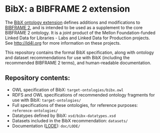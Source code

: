 # BibX: a BIBFRAME 2 extension

The [BibX ontology extension](http://bibx.org/ontology/) defines additions and modifications to [BIBFRAME 2](http://id.loc.gov/ontologies/bibframe), and is intended to be used as a supplement to the core BIBFRAME 2 ontology. It is a joint product of the Mellon Foundation-funded Linked Data for Libraries - Labs and Linked Data for Production projects. See <http://ld4l.org> for more information on these projects.

This repository contains the formal BibX specification, along with ontology and dataset recommendations for use with BibX (including the recommended BIBFRAME 2 terms), and human-readable documentation. 

## Repository contents:

  * OWL specification of BibX: `target-ontologies/bibx.owl`
  * RDFS and OWL specifications of recommended ontology fragments for use with BibX: `target-ontologies/`
  * Full specifications of these ontologies, for reference purposes: `reference-ontologies/`
  * Datatypes defined by BibX: `xsd/bibx-datatypes.xsd`
  * Datasets included in the BibX recommendation: `datasets/`
  * Documentation ([LODE](http://www.essepuntato.it/lode)): `doc/LODE/`
  
 